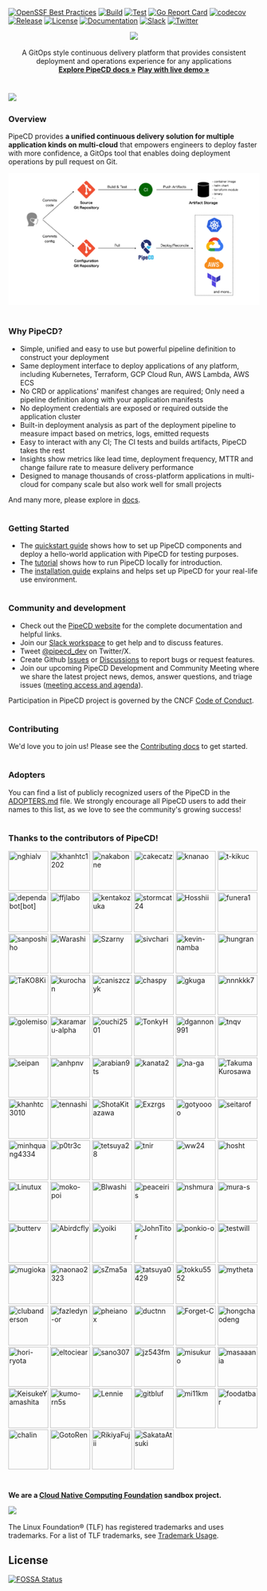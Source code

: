[![OpenSSF Best Practices](https://www.bestpractices.dev/projects/7489/badge)](https://www.bestpractices.dev/projects/7489)
[![Build](https://github.com/pipe-cd/pipecd/actions/workflows/build.yaml/badge.svg)](https://github.com/pipe-cd/pipecd/actions/workflows/build.yaml)
[![Test](https://github.com/pipe-cd/pipecd/actions/workflows/test.yaml/badge.svg)](https://github.com/pipe-cd/pipecd/actions/workflows/test.yaml)
[![Go Report Card](https://goreportcard.com/badge/github.com/pipe-cd/pipecd)](https://goreportcard.com/report/github.com/pipe-cd/pipecd)
[![codecov](https://codecov.io/gh/pipe-cd/pipecd/branch/master/graph/badge.svg)](https://codecov.io/gh/pipe-cd/pipecd)
[![Release](https://img.shields.io/github/v/release/pipe-cd/pipecd?label=Release)](https://github.com/pipe-cd/pipecd/releases/latest)
[![License](https://img.shields.io/badge/License-Apache_2.0-blue.svg)](/LICENSE)
[![Documentation](https://img.shields.io/badge/Documentation-pipecd-informational.svg)](https://pipecd.dev/docs/)
[![Slack](https://img.shields.io/badge/Slack-%23pipecd-informational.svg)](https://app.slack.com/client/T08PSQ7BQ/C01B27F9T0X)
[![Twitter](https://img.shields.io/twitter/url/https/twitter.com/pipecd_dev.svg?style=social&label=Follow%20%40pipecd_dev)](https://twitter.com/pipecd_dev)

<p align="center">
  <img src="https://github.com/pipe-cd/pipecd/blob/master/docs/static/images/logo.png" width="180"/>
</p>

<p align="center">
  A GitOps style continuous delivery platform that provides consistent deployment and operations experience for any applications
  <br/>
  <a href="https://pipecd.dev"><strong>Explore PipeCD docs »</strong></a>
  <a href="https://play.pipecd.dev?project=play"><strong>Play with live demo »</strong></a>
</p>

#

![](https://github.com/pipe-cd/pipecd/blob/master/docs/static/images/rolled-back-deployment.png)

### Overview

PipeCD provides __a unified continuous delivery solution for multiple application kinds on multi-cloud__ that empowers engineers to deploy faster with more confidence, a GitOps tool that enables doing deployment operations by pull request on Git.

![](https://github.com/pipe-cd/pipecd/blob/master/docs/static/images/pipecd-explanation.png)

#

### Why PipeCD?

- Simple, unified and easy to use but powerful pipeline definition to construct your deployment
- Same deployment interface to deploy applications of any platform, including Kubernetes, Terraform, GCP Cloud Run, AWS Lambda, AWS ECS
- No CRD or applications' manifest changes are required; Only need a pipeline definition along with your application manifests
- No deployment credentials are exposed or required outside the application cluster
- Built-in deployment analysis as part of the deployment pipeline to measure impact based on metrics, logs, emitted requests
- Easy to interact with any CI; The CI tests and builds artifacts, PipeCD takes the rest
- Insights show metrics like lead time, deployment frequency, MTTR and change failure rate to measure delivery performance
- Designed to manage thousands of cross-platform applications in multi-cloud for company scale but also work well for small projects

And many more, please explore in [docs](https://pipecd.dev/docs).

#

### Getting Started

- The [quickstart guide](https://pipecd.dev/docs/quickstart/) shows how to set up PipeCD components and deploy a hello-world application with PipeCD for testing purposes.
- The [tutorial](https://github.com/pipe-cd/tutorial) shows how to run PipeCD locally for introduction.
- The [installation guide](https://pipecd.dev/docs/installation/) explains and helps set up PipeCD for your real-life use environment.

#

### Community and development

- Check out the [PipeCD website](https://pipecd.dev) for the complete documentation and helpful links.
- Join our [Slack workspace](https://cloud-native.slack.com/archives/C01B27F9T0X) to get help and to discuss features.
- Tweet [@pipecd_dev](https://twitter.com/pipecd_dev) on Twitter/X.
- Create Github [Issues](https://github.com/pipe-cd/pipecd/issues) or [Discussions](https://github.com/pipe-cd/pipecd/discussions/) to report bugs or request features.
- Join our upcoming PipeCD Development and Community Meeting where we share the latest project news, demos, answer questions, and triage issues ([meeting access and agenda](https://bit.ly/pipecd-mtg-notes)).

Participation in PipeCD project is governed by the CNCF [Code of Conduct](CODE_OF_CONDUCT.md).

#

### Contributing

We'd love you to join us! Please see the [Contributing docs](CONTRIBUTING.md) to get started.

#

### Adopters

You can find a list of publicly recognized users of the PipeCD in the [ADOPTERS.md](ADOPTERS.md) file. We strongly encourage all PipeCD users to add their names to this list, as we love to see the community's growing success!

#

### Thanks to the contributors of PipeCD!

<a href="https://github.com/nghialv"><img src="https://avatars.githubusercontent.com/u/1751755?v=4" title="nghialv" width="80" height="80"></a>
<a href="https://github.com/khanhtc1202"><img src="https://avatars.githubusercontent.com/u/32532742?v=4" title="khanhtc1202" width="80" height="80"></a>
<a href="https://github.com/nakabonne"><img src="https://avatars.githubusercontent.com/u/19730728?v=4" title="nakabonne" width="80" height="80"></a>
<a href="https://github.com/cakecatz"><img src="https://avatars.githubusercontent.com/u/6136383?v=4" title="cakecatz" width="80" height="80"></a>
<a href="https://github.com/knanao"><img src="https://avatars.githubusercontent.com/u/50069775?v=4" title="knanao" width="80" height="80"></a>
<a href="https://github.com/t-kikuc"><img src="https://avatars.githubusercontent.com/u/97105818?v=4" title="t-kikuc" width="80" height="80"></a>
<a href="https://github.com/apps/dependabot"><img src="https://avatars.githubusercontent.com/in/29110?v=4" title="dependabot[bot]" width="80" height="80"></a>
<a href="https://github.com/ffjlabo"><img src="https://avatars.githubusercontent.com/u/40124947?v=4" title="ffjlabo" width="80" height="80"></a>
<a href="https://github.com/kentakozuka"><img src="https://avatars.githubusercontent.com/u/16733673?v=4" title="kentakozuka" width="80" height="80"></a>
<a href="https://github.com/stormcat24"><img src="https://avatars.githubusercontent.com/u/919840?v=4" title="stormcat24" width="80" height="80"></a>
<a href="https://github.com/Hosshii"><img src="https://avatars.githubusercontent.com/u/49914427?v=4" title="Hosshii" width="80" height="80"></a>
<a href="https://github.com/funera1"><img src="https://avatars.githubusercontent.com/u/60760935?v=4" title="funera1" width="80" height="80"></a>
<a href="https://github.com/sanposhiho"><img src="https://avatars.githubusercontent.com/u/44139130?v=4" title="sanposhiho" width="80" height="80"></a>
<a href="https://github.com/Warashi"><img src="https://avatars.githubusercontent.com/u/3600530?v=4" title="Warashi" width="80" height="80"></a>
<a href="https://github.com/Szarny"><img src="https://avatars.githubusercontent.com/u/26561120?v=4" title="Szarny" width="80" height="80"></a>
<a href="https://github.com/sivchari"><img src="https://avatars.githubusercontent.com/u/55221074?v=4" title="sivchari" width="80" height="80"></a>
<a href="https://github.com/kevin-namba"><img src="https://avatars.githubusercontent.com/u/68955641?v=4" title="kevin-namba" width="80" height="80"></a>
<a href="https://github.com/hungran"><img src="https://avatars.githubusercontent.com/u/26101787?v=4" title="hungran" width="80" height="80"></a>
<a href="https://github.com/TaKO8Ki"><img src="https://avatars.githubusercontent.com/u/41065217?v=4" title="TaKO8Ki" width="80" height="80"></a>
<a href="https://github.com/kurochan"><img src="https://avatars.githubusercontent.com/u/591247?v=4" title="kurochan" width="80" height="80"></a>
<a href="https://github.com/caniszczyk"><img src="https://avatars.githubusercontent.com/u/63777?v=4" title="caniszczyk" width="80" height="80"></a>
<a href="https://github.com/chaspy"><img src="https://avatars.githubusercontent.com/u/10370988?v=4" title="chaspy" width="80" height="80"></a>
<a href="https://github.com/gkuga"><img src="https://avatars.githubusercontent.com/u/33643470?v=4" title="gkuga" width="80" height="80"></a>
<a href="https://github.com/nnnkkk7"><img src="https://avatars.githubusercontent.com/u/68233204?v=4" title="nnnkkk7" width="80" height="80"></a>
<a href="https://github.com/golemiso"><img src="https://avatars.githubusercontent.com/u/3282656?v=4" title="golemiso" width="80" height="80"></a>
<a href="https://github.com/karamaru-alpha"><img src="https://avatars.githubusercontent.com/u/38310693?v=4" title="karamaru-alpha" width="80" height="80"></a>
<a href="https://github.com/ouchi2501"><img src="https://avatars.githubusercontent.com/u/11391317?v=4" title="ouchi2501" width="80" height="80"></a>
<a href="https://github.com/TonkyH"><img src="https://avatars.githubusercontent.com/u/50762864?v=4" title="TonkyH" width="80" height="80"></a>
<a href="https://github.com/dgannon991"><img src="https://avatars.githubusercontent.com/u/19214156?v=4" title="dgannon991" width="80" height="80"></a>
<a href="https://github.com/tnqv"><img src="https://avatars.githubusercontent.com/u/23372024?v=4" title="tnqv" width="80" height="80"></a>
<a href="https://github.com/seipan"><img src="https://avatars.githubusercontent.com/u/88176012?v=4" title="seipan" width="80" height="80"></a>
<a href="https://github.com/anhpnv"><img src="https://avatars.githubusercontent.com/u/40441000?v=4" title="anhpnv" width="80" height="80"></a>
<a href="https://github.com/arabian9ts"><img src="https://avatars.githubusercontent.com/u/24448137?v=4" title="arabian9ts" width="80" height="80"></a>
<a href="https://github.com/kanata2"><img src="https://avatars.githubusercontent.com/u/7460883?v=4" title="kanata2" width="80" height="80"></a>
<a href="https://github.com/na-ga"><img src="https://avatars.githubusercontent.com/u/537006?v=4" title="na-ga" width="80" height="80"></a>
<a href="https://github.com/TakumaKurosawa"><img src="https://avatars.githubusercontent.com/u/39955827?v=4" title="TakumaKurosawa" width="80" height="80"></a>
<a href="https://github.com/khanhtc3010"><img src="https://avatars.githubusercontent.com/u/9603918?v=4" title="khanhtc3010" width="80" height="80"></a>
<a href="https://github.com/tennashi"><img src="https://avatars.githubusercontent.com/u/10219626?v=4" title="tennashi" width="80" height="80"></a>
<a href="https://github.com/ShotaKitazawa"><img src="https://avatars.githubusercontent.com/u/19530785?v=4" title="ShotaKitazawa" width="80" height="80"></a>
<a href="https://github.com/Exzrgs"><img src="https://avatars.githubusercontent.com/u/140805585?v=4" title="Exzrgs" width="80" height="80"></a>
<a href="https://github.com/gotyoooo"><img src="https://avatars.githubusercontent.com/u/6133219?v=4" title="gotyoooo" width="80" height="80"></a>
<a href="https://github.com/seitarof"><img src="https://avatars.githubusercontent.com/u/51070449?v=4" title="seitarof" width="80" height="80"></a>
<a href="https://github.com/minhquang4334"><img src="https://avatars.githubusercontent.com/u/22545967?v=4" title="minhquang4334" width="80" height="80"></a>
<a href="https://github.com/p0tr3c"><img src="https://avatars.githubusercontent.com/u/12850042?v=4" title="p0tr3c" width="80" height="80"></a>
<a href="https://github.com/tetsuya28"><img src="https://avatars.githubusercontent.com/u/11973270?v=4" title="tetsuya28" width="80" height="80"></a>
<a href="https://github.com/tnir"><img src="https://avatars.githubusercontent.com/u/10229505?v=4" title="tnir" width="80" height="80"></a>
<a href="https://github.com/ww24"><img src="https://avatars.githubusercontent.com/u/695166?v=4" title="ww24" width="80" height="80"></a>
<a href="https://github.com/hosht"><img src="https://avatars.githubusercontent.com/u/3858627?v=4" title="hosht" width="80" height="80"></a>
<a href="https://github.com/Linutux"><img src="https://avatars.githubusercontent.com/u/435352?v=4" title="Linutux" width="80" height="80"></a>
<a href="https://github.com/moko-poi"><img src="https://avatars.githubusercontent.com/u/55864094?v=4" title="moko-poi" width="80" height="80"></a>
<a href="https://github.com/BIwashi"><img src="https://avatars.githubusercontent.com/u/49979368?v=4" title="BIwashi" width="80" height="80"></a>
<a href="https://github.com/peaceiris"><img src="https://avatars.githubusercontent.com/u/30958501?v=4" title="peaceiris" width="80" height="80"></a>
<a href="https://github.com/nshmura"><img src="https://avatars.githubusercontent.com/u/9046837?v=4" title="nshmura" width="80" height="80"></a>
<a href="https://github.com/mura-s"><img src="https://avatars.githubusercontent.com/u/4702673?v=4" title="mura-s" width="80" height="80"></a>
<a href="https://github.com/butterv"><img src="https://avatars.githubusercontent.com/u/15773082?v=4" title="butterv" width="80" height="80"></a>
<a href="https://github.com/Abirdcfly"><img src="https://avatars.githubusercontent.com/u/5100555?v=4" title="Abirdcfly" width="80" height="80"></a>
<a href="https://github.com/yoiki"><img src="https://avatars.githubusercontent.com/u/39365493?v=4" title="yoiki" width="80" height="80"></a>
<a href="https://github.com/JohnTitor"><img src="https://avatars.githubusercontent.com/u/25030997?v=4" title="JohnTitor" width="80" height="80"></a>
<a href="https://github.com/ponkio-o"><img src="https://avatars.githubusercontent.com/u/29038315?v=4" title="ponkio-o" width="80" height="80"></a>
<a href="https://github.com/testwill"><img src="https://avatars.githubusercontent.com/u/8717479?v=4" title="testwill" width="80" height="80"></a>
<a href="https://github.com/mugioka"><img src="https://avatars.githubusercontent.com/u/62197019?v=4" title="mugioka" width="80" height="80"></a>
<a href="https://github.com/naonao2323"><img src="https://avatars.githubusercontent.com/u/74669884?v=4" title="naonao2323" width="80" height="80"></a>
<a href="https://github.com/sZma5a"><img src="https://avatars.githubusercontent.com/u/35451404?v=4" title="sZma5a" width="80" height="80"></a>
<a href="https://github.com/tatsuya0429"><img src="https://avatars.githubusercontent.com/u/29541999?v=4" title="tatsuya0429" width="80" height="80"></a>
<a href="https://github.com/tokku5552"><img src="https://avatars.githubusercontent.com/u/69064290?v=4" title="tokku5552" width="80" height="80"></a>
<a href="https://github.com/mytheta"><img src="https://avatars.githubusercontent.com/u/18681959?v=4" title="mytheta" width="80" height="80"></a>
<a href="https://github.com/clubanderson"><img src="https://avatars.githubusercontent.com/u/407614?v=4" title="clubanderson" width="80" height="80"></a>
<a href="https://github.com/fazledyn-or"><img src="https://avatars.githubusercontent.com/u/138655107?v=4" title="fazledyn-or" width="80" height="80"></a>
<a href="https://github.com/pheianox"><img src="https://avatars.githubusercontent.com/u/72671586?v=4" title="pheianox" width="80" height="80"></a>
<a href="https://github.com/ductnn"><img src="https://avatars.githubusercontent.com/u/22121217?v=4" title="ductnn" width="80" height="80"></a>
<a href="https://github.com/Forget-C"><img src="https://avatars.githubusercontent.com/u/25631506?v=4" title="Forget-C" width="80" height="80"></a>
<a href="https://github.com/hongchaodeng"><img src="https://avatars.githubusercontent.com/u/920884?v=4" title="hongchaodeng" width="80" height="80"></a>
<a href="https://github.com/hori-ryota"><img src="https://avatars.githubusercontent.com/u/2936501?v=4" title="hori-ryota" width="80" height="80"></a>
<a href="https://github.com/eltociear"><img src="https://avatars.githubusercontent.com/u/22633385?v=4" title="eltociear" width="80" height="80"></a>
<a href="https://github.com/sano307"><img src="https://avatars.githubusercontent.com/u/12808316?v=4" title="sano307" width="80" height="80"></a>
<a href="https://github.com/jz543fm"><img src="https://avatars.githubusercontent.com/u/54894612?v=4" title="jz543fm" width="80" height="80"></a>
<a href="https://github.com/misukuro"><img src="https://avatars.githubusercontent.com/u/1040546?v=4" title="misukuro" width="80" height="80"></a>
<a href="https://github.com/masaaania"><img src="https://avatars.githubusercontent.com/u/2755429?v=4" title="masaaania" width="80" height="80"></a>
<a href="https://github.com/KeisukeYamashita"><img src="https://avatars.githubusercontent.com/u/23056537?v=4" title="KeisukeYamashita" width="80" height="80"></a>
<a href="https://github.com/kumo-rn5s"><img src="https://avatars.githubusercontent.com/u/35224826?v=4" title="kumo-rn5s" width="80" height="80"></a>
<a href="https://github.com/Lennie"><img src="https://avatars.githubusercontent.com/u/330102?v=4" title="Lennie" width="80" height="80"></a>
<a href="https://github.com/gitbluf"><img src="https://avatars.githubusercontent.com/u/22802784?v=4" title="gitbluf" width="80" height="80"></a>
<a href="https://github.com/mi11km"><img src="https://avatars.githubusercontent.com/u/54844746?v=4" title="mi11km" width="80" height="80"></a>
<a href="https://github.com/foodatbar"><img src="https://avatars.githubusercontent.com/u/60810674?v=4" title="foodatbar" width="80" height="80"></a>
<a href="https://github.com/chalin"><img src="https://avatars.githubusercontent.com/u/4140793?v=4" title="chalin" width="80" height="80"></a>
<a href="https://github.com/GotoRen"><img src="https://avatars.githubusercontent.com/u/63791288?v=4" title="GotoRen" width="80" height="80"></a>
<a href="https://github.com/RikiyaFujii"><img src="https://avatars.githubusercontent.com/u/23261497?v=4" title="RikiyaFujii" width="80" height="80"></a>
<a href="https://github.com/SakataAtsuki"><img src="https://avatars.githubusercontent.com/u/58636635?v=4" title="SakataAtsuki" width="80" height="80"></a>

#

**We are a [Cloud Native Computing Foundation](https://cncf.io/) sandbox project.**

<img src="https://www.cncf.io/wp-content/uploads/2022/07/cncf-color-bg.svg" width=300 />

The Linux Foundation® (TLF) has registered trademarks and uses trademarks. For a list of TLF trademarks, see [Trademark Usage](https://www.linuxfoundation.org/trademark-usage/).


## License
[![FOSSA Status](https://app.fossa.com/api/projects/git%2Bgithub.com%2Fpipe-cd%2Fpipecd.svg?type=large)](https://app.fossa.com/projects/git%2Bgithub.com%2Fpipe-cd%2Fpipecd?ref=badge_large)
